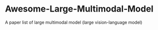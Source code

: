 # Awesome-Large-Multimodal-Model
A paper list of large multimodal model (large vision-language model) 
